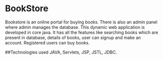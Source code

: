 # BookStore
Bookstore is an online portal for buying books. 
There is also an admin panel where admin manages the database.
This dynamic web application is developed in core java. 
It has all the features like searching books which are present in database, details of books, user can signup and
make an account. Registered users can buy books.

##Technologies used
JAVA,
Servlets,
JSP,
JSTL,
JDBC.



